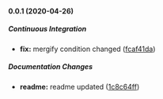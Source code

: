 #### 0.0.1 (2020-04-26)

##### Continuous Integration

* **fix:**  mergify condition changed ([fcaf41da](https://github.com/schmas/vscode-jump-to-tests/commit/fcaf41da34ca971aefd94027ce3e5461f7e1031d))

##### Documentation Changes

* **readme:**  readme updated ([1c8c64ff](https://github.com/schmas/vscode-jump-to-tests/commit/1c8c64ff286fadf79b1c87b005f538d182870b13))

